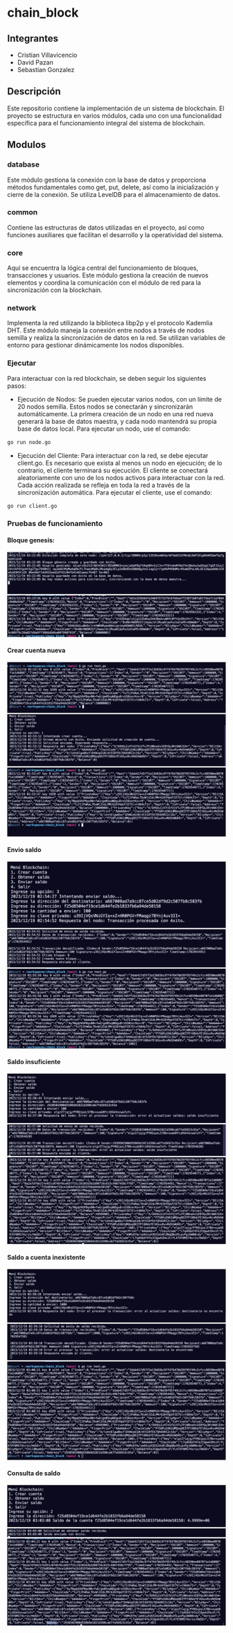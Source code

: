 # chain_block

## Integrantes

- Cristian Villavicencio
- David Pazan
- Sebastian Gonzalez

## Descripción

Este repositorio contiene la implementación de un sistema de blockchain. El proyecto se estructura en varios módulos, cada uno con una funcionalidad específica para el funcionamiento integral del sistema de blockchain.

## Modulos

### database

Este módulo gestiona la conexión con la base de datos y proporciona métodos fundamentales como get, put, delete, así como la inicialización y cierre de la conexión. Se utiliza LevelDB para el almacenamiento de datos.

### common

Contiene las estructuras de datos utilizadas en el proyecto, así como funciones auxiliares que facilitan el desarrollo y la operatividad del sistema.

### core

Aquí se encuentra la lógica central del funcionamiento de bloques, transacciones y usuarios. Este módulo gestiona la creación de nuevos elementos y coordina la comunicación con el módulo de red para la sincronización con la blockchain.

### network

Implementa la red utilizando la biblioteca libp2p y el protocolo Kademlia DHT. Este módulo maneja la conexión entre nodos a través de nodos semilla y realiza la sincronización de datos en la red. Se utilizan variables de entorno para gestionar dinámicamente los nodos disponibles.

### Ejecutar

Para interactuar con la red blockchain, se deben seguir los siguientes pasos:

- Ejecución de Nodos: Se pueden ejecutar varios nodos, con un límite de 20 nodos semilla. Estos nodos se conectarán y sincronizarán automáticamente. La primera creación de un nodo en una red nueva generará la base de datos maestra, y cada nodo mantendrá su propia base de datos local. Para ejecutar un nodo, use el comando:

```bash
go run node.go
```

- Ejecución del Cliente: Para interactuar con la red, se debe ejecutar client.go. Es necesario que exista al menos un nodo en ejecución; de lo contrario, el cliente terminará su ejecución. El cliente se conectará aleatoriamente con uno de los nodos activos para interactuar con la red. Cada acción realizada se refleja en toda la red a través de la sincronización automática. Para ejecutar el cliente, use el comando:

```bash
go run client.go
```

### Pruebas de funcionamiento

#### Bloque genesis:

![](img/GENESIS1.png)
![](img/GENESIS2.png)

#### Crear cuenta nueva

![](img/CUENTANEW1.png)
![](img/CUENTANEW2.png)
![](img/CUENTANEW3.png)

#### Envio saldo

![](img/SALDO1.png)
![](img/SALDO2.png)
![](img/SALDO3.png)

#### Saldo insuficiente

![](img/FONDOS1.png)
![](img/FONDOS2.png)
![](img/FONDOS3.png)

#### Saldo a cuenta inexistente

![](img/FAKE1.png)
![](img/FAKE2.png)
![](img/FAKE3.png)

#### Consulta de saldo

![](img/GETSALDO1.png)
![](img/GETSALDO2.png)
![](img/GETSALDO3.png)
